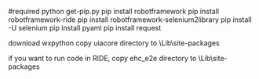 #required
python get-pip.py
pip install robotframework
pip install robotframework-ride
pip install robotframework-selenium2library
pip install -U selenium
pip install pyaml
pip install request

download wxpython
copy uiacore directory to <python install path>\Lib\site-packages

if you want to run code in RIDE, copy ehc_e2e directory to <python install path>\Lib\site-packages